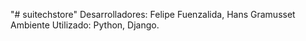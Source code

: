 "# suitechstore" 
Desarrolladores: Felipe Fuenzalida, Hans Gramusset
Ambiente Utilizado: Python, Django.
